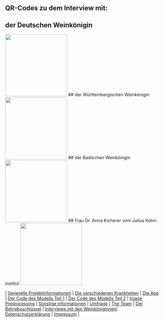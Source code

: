 ## QR-Codes zu dem Interview mit:

## der Deutschen Weinkönigin
<img src="https://matheli.github.io/Vine-leaf-diseases-and-AI/deutsche.jpeg" width="200" height="200">
## der Württembergischen Weinkönigin
<img src="https://matheli.github.io/Vine-leaf-diseases-and-AI/Württembergische.jpeg" width="200" height="200">
## der Badischen Weinkönigin
<img src="https://matheli.github.io/Vine-leaf-diseases-and-AI/Badische.jpeg" width="200" height="200">
## Frau Dr. Anna Kicherer vom Julius Kühn-Institut
<img src="https://matheli.github.io/Vine-leaf-diseases-and-AI/JKI.jpeg" width="200" height="200">

| [Generelle Projektinformationen](https://matheli.github.io/Vine-leaf-diseases-and-AI/) | [Die verschiedenen Krankheiten](https://matheli.github.io/Vine-leaf-diseases-and-AI/Different-diseases) | [Die App](https://matheli.github.io/Vine-leaf-diseases-and-AI/App) | [Der Code des Modells Teil 1](https://matheli.github.io/Vine-leaf-diseases-and-AI/Code) | [Der Code des Modells Teil 2](https://matheli.github.io/Vine-leaf-diseases-and-AI/Code2) | [Image Preprocessing](https://matheli.github.io/Vine-leaf-diseases-and-AI/ImagePreprocessing) | [Sonstige Informationen](https://matheli.github.io/Vine-leaf-diseases-and-AI/Sonstiges) | [Umfrage](https://matheli.github.io/Vine-leaf-diseases-and-AI/Survey) | [The Team](https://matheli.github.io/Vine-leaf-diseases-and-AI/Team) | [Der Betriebsschlüssel](https://matheli.github.io/Vine-leaf-diseases-and-AI/Betriebsschl%C3%BCssel) | [Interviews mit den Weinköniginnen](https://matheli.github.io/Vine-leaf-diseases-and-AI/Interviews)| [Datenschutzerklärung](https://matheli.github.io/Vine-leaf-diseases-and-AI/Datenschutzerklärung) | [Impressum](https://matheli.github.io/Vine-leaf-diseases-and-AI/Impressum) |
